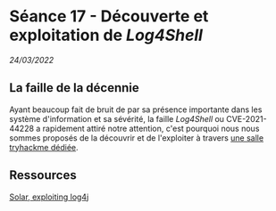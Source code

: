 # Séance 17 - Découverte et exploitation de *Log4Shell*
*24/03/2022*

## La faille de la décennie
Ayant beaucoup fait de bruit de par sa présence importante dans les système d'information et sa sévérité, la faille *Log4Shell* ou CVE-2021-44228 a rapidement attiré notre attention, c'est pourquoi nous nous sommes proposés de la découvrir et de l'exploiter à travers [une salle tryhackme dédiée](https://tryhackme.com/room/solar).

## Ressources
[Solar, exploiting log4j](https://tryhackme.com/room/solar)